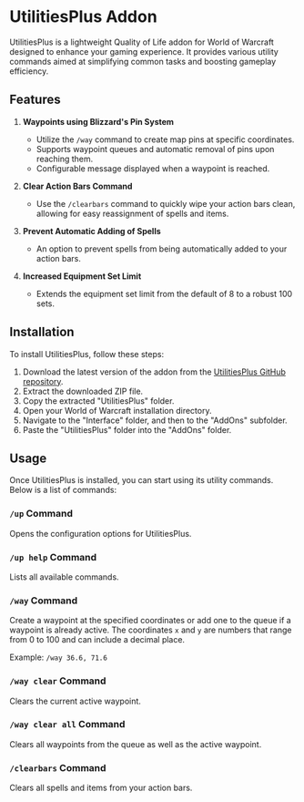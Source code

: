 # UtilitiesPlus Addon

UtilitiesPlus is a lightweight Quality of Life addon for World of Warcraft designed to enhance your gaming experience. It provides various utility commands aimed at simplifying common tasks and boosting gameplay efficiency.

## Features

1. **Waypoints using Blizzard's Pin System**
    - Utilize the `/way` command to create map pins at specific coordinates.
    - Supports waypoint queues and automatic removal of pins upon reaching them.
    - Configurable message displayed when a waypoint is reached.

2. **Clear Action Bars Command**
    - Use the `/clearbars` command to quickly wipe your action bars clean, allowing for easy reassignment of spells and items.

3. **Prevent Automatic Adding of Spells**
    - An option to prevent spells from being automatically added to your action bars.

4. **Increased Equipment Set Limit**
    - Extends the equipment set limit from the default of 8 to a robust 100 sets.

## Installation

To install UtilitiesPlus, follow these steps:
1. Download the latest version of the addon from the [UtilitiesPlus GitHub repository](#).
2. Extract the downloaded ZIP file.
3. Copy the extracted "UtilitiesPlus" folder.
4. Open your World of Warcraft installation directory.
5. Navigate to the "Interface" folder, and then to the "AddOns" subfolder.
6. Paste the "UtilitiesPlus" folder into the "AddOns" folder.

## Usage

Once UtilitiesPlus is installed, you can start using its utility commands. Below is a list of commands:

### `/up` Command
Opens the configuration options for UtilitiesPlus.

### `/up help` Command
Lists all available commands.

### `/way` Command
Create a waypoint at the specified coordinates or add one to the queue if a waypoint is already active. The coordinates `x` and `y` are numbers that range from 0 to 100 and can include a decimal place.

Example: `/way 36.6, 71.6`

### `/way clear` Command
Clears the current active waypoint.

### `/way clear all` Command
Clears all waypoints from the queue as well as the active waypoint.

### `/clearbars` Command
Clears all spells and items from your action bars.